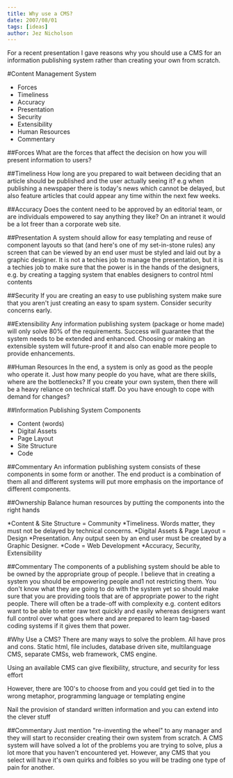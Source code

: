 ```yaml
---
title: Why use a CMS?
date: 2007/08/01
tags: [ideas]
author: Jez Nicholson
---
```

For a recent presentation I gave reasons why you should use a CMS for an information publishing system rather than creating your own from scratch.

#Content Management System
* Forces
* Timeliness
* Accuracy
* Presentation
* Security
* Extensibility
* Human Resources
* Commentary

##Forces
What are the forces that affect the decision on how you will present information to users?

##Timeliness
How long are you prepared to wait between deciding that an article should be published and the user actually seeing it? e.g when publishing a newspaper there is today's news which cannot be delayed, but also feature articles that could appear any time within the next few weeks.

##Accuracy
Does the content need to be approved by an editorial team, or are individuals empowered to say anything they like? On an intranet it would be a lot freer than a corporate web site.

##Presentation
A system should allow for easy templating and reuse of component layouts so that (and here's one of my set-in-stone rules) any screen that can be viewed by an end user must be styled and laid out by a graphic designer. It is not a techies job to manage the presentation, but it is a techies job to make sure that the power is in the hands of the designers, e.g. by creating a tagging system that enables designers to control html contents

##Security
If you are creating an easy to use publishing system make sure that you aren't just creating an easy to spam system. Consider security concerns early.

##Extensibility
Any information publishing system (package or home made) will only solve 80% of the requirements. Success will guarantee that the system needs to be extended and enhanced. Choosing or making an extensible system will future-proof it and also can enable more people to provide enhancements.

##Human Resources
In the end, a system is only as good as the people who operate it. Just how many people do you have, what are there skills, where are the bottlenecks? If you create your own system, then there will be a heavy reliance on technical staff. Do you have enough to cope with demand for changes?

##Information Publishing System Components
* Content (words)
* Digital Assets
* Page Layout
* Site Structure
* Code

##Commentary
An information publishing system consists of these components in some form or another. The end product is a combination of them all and different systems will put more emphasis on the importance of different components.

##Ownership
Balance human resources by putting the components into the right hands

*Content & Site Structure = Community
*Timeliness. Words matter, they must not be delayed by technical concerns.
*Digital Assets & Page Layout = Design
*Presentation. Any output seen by an end user must be created by a Graphic Designer.
*Code = Web Development
*Accuracy, Security, Extensibility

##Commentary
The components of a publishing system should be able to be owned by the appropriate group of people. I believe that in creating a system you should be empowering people and1 not restricting them. You don't know what they are going to do with the system yet so should make sure that you are providing tools that are of appropriate power to the right people. There will often be a trade-off with complexity e.g. content editors want to be able to enter raw text quickly and easily whereas designers want full control over what goes where and are prepared to learn tag-based coding systems if it gives them that power.

#Why Use a CMS?
There are many ways to solve the problem. All have pros and cons. Static html, file includes, database driven site, multilanguage CMS, separate CMSs, web framework, CMS engine.

Using an available CMS can give flexibility, structure, and security for less effort

However, there are 100's to choose from and you could get tied in to the wrong metaphor, programming language or templating engine

Nail the provision of standard written information and you can extend into the clever stuff

##Commentary
Just mention "re-inventing the wheel" to any manager and they will start to reconsider creating their own system from scratch. A CMS system will have solved a lot of the problems you are trying to solve, plus a lot more that you haven't encountered yet. However, any CMS that you select will have it's own quirks and foibles so you will be trading one type of pain for another.